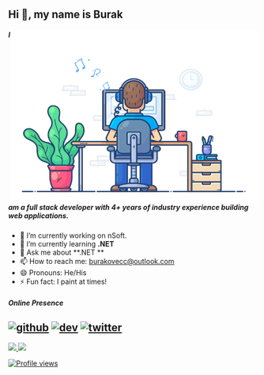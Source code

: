 ## Hi 👋, my name is Burak

<img align="right" src="https://raw.githubusercontent.com/burakovec/burakovec/main/developer.gif" alt="Hola Coders" width="500" height="350"/> 

##### I am a full stack developer with 4+ years of industry experience building web applications.

- 🔭 I’m currently working on nSoft.
- 🌱 I’m currently learning **.NET** 
- 💬 Ask me about **.NET **
- 📫 How to reach me: burakovecc@outlook.com
- 😄 Pronouns: He/His
- ⚡ Fun fact: I paint at times!

##### Online Presence
[<img src='https://cdn.jsdelivr.net/npm/simple-icons@3.0.1/icons/github.svg' alt='github' height='40'>](https://github.com/burakovec)  [<img src='https://cdn.jsdelivr.net/npm/simple-icons@3.0.1/icons/dev-dot-to.svg' alt='dev' height='40'>](https://dev.to/burakovec)  [<img src='https://cdn.jsdelivr.net/npm/simple-icons@3.0.1/icons/twitter.svg' alt='twitter' height='40'>](https://twitter.com/burakovec)  
---
<div>
  <a href="https://github.com/burakovec">
  <img height="180em" src="[https://github-readme-stats.vercel.app/api?username=burakovec&show_icons=true&include_all_commits=true&count_private=true](https://github-readme-stats.vercel.app/api?username=burakovec)"/>
  <img height="180em" src="https://github-readme-stats.vercel.app/api/top-langs/?username=burakovec&layout=compact&langs_count=6"/>
</div>
 
![Profile views](https://gpvc.arturio.dev/burakovec)   
